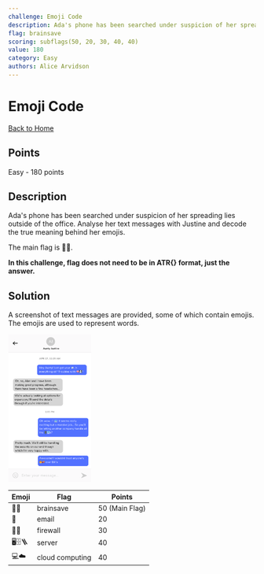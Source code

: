 ```yaml
---
challenge: Emoji Code
description: Ada's phone has been searched under suspicion of her spreading lies outside of the office. Analyse her text messages with Justine and decode the true meaning behind her emojis.\nThe main flag is 🧠💾.\n**In this challenge, flag does not need to be in ATR{} format, just the answer.**
flag: brainsave
scoring: subflags(50, 20, 30, 40, 40)
value: 180
category: Easy
authors: Alice Arvidson
---
```


# Emoji Code

[Back to Home](../../README.md)

## Points

Easy - 180 points

## Description

Ada's phone has been searched under suspicion of her spreading lies outside of the office. Analyse her text messages with Justine and decode the true meaning behind her emojis.

The main flag is 🧠💾.

**In this challenge, flag does not need to be in ATR{} format, just the answer.**

## Solution

A screenshot of text messages are provided, some of which contain emojis. The emojis are used to represent words.

<img src="./screenshot.png" alt="Text Messages" height="300px" />

| Emoji | Flag | Points |
|-------|------|--------|
| 💾🧠 | brainsave | 50 (Main Flag) |
| 📨 | email | 20 |
| 🧱🔥 | firewall | 30 |
| 🖥️🗄️🪜 | server | 40 |
| 💻☁️ | cloud computing | 40 |
